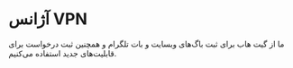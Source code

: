 # آژانس VPN
ما از گیت هاب برای ثبت باگ‌های وبسایت و بات تلگرام و همچنین ثبت درخواست برای قابلیت‌های جدید استفاده می‌کنیم.

